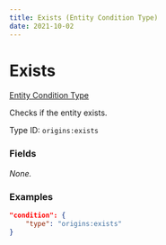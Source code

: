 ```yaml
---
title: Exists (Entity Condition Type)
date: 2021-10-02
---
```


# Exists

[Entity Condition Type](../entity_condition_types.md)

Checks if the entity exists.

Type ID: `origins:exists`


### Fields

_None._


### Examples

```json
"condition": {
    "type": "origins:exists"
}
```